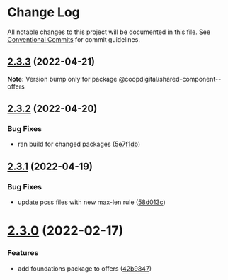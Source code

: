 # Change Log

All notable changes to this project will be documented in this file.
See [Conventional Commits](https://conventionalcommits.org) for commit guidelines.

## [2.3.3](https://github.com/coopdigital/coop-frontend/compare/@coopdigital/shared-component--offers@2.3.2...@coopdigital/shared-component--offers@2.3.3) (2022-04-21)

**Note:** Version bump only for package @coopdigital/shared-component--offers





## [2.3.2](https://github.com/coopdigital/coop-frontend/compare/@coopdigital/shared-component--offers@2.3.1...@coopdigital/shared-component--offers@2.3.2) (2022-04-20)


### Bug Fixes

* ran build for changed packages ([5e7f1db](https://github.com/coopdigital/coop-frontend/commit/5e7f1dbdf38ca13b8233b81f72d3725b8a47d834))





## [2.3.1](https://github.com/coopdigital/coop-frontend/compare/@coopdigital/shared-component--offers@2.3.0...@coopdigital/shared-component--offers@2.3.1) (2022-04-19)


### Bug Fixes

* update pcss files with new max-len rule ([58d013c](https://github.com/coopdigital/coop-frontend/commit/58d013c58111ff07521b792b0538bca2690efc74))





# [2.3.0](https://github.com/coopdigital/coop-frontend/compare/@coopdigital/shared-component--offers@2.2.7...@coopdigital/shared-component--offers@2.3.0) (2022-02-17)


### Features

* add foundations package to offers ([42b9847](https://github.com/coopdigital/coop-frontend/commit/42b98470c80ea33176cf2732520ff81d6117e698))
